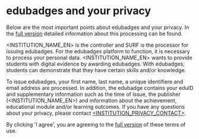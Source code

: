 # edubadges and your privacy

Below are the most important points about edubadges and your privacy. In the [full version](https://raw.githubusercontent.com/edubadges/privacy/master/mbo/<INSTITUTION_DIRECTORY>/edubadges-formal-text-en.md) detailed information about this processing can be found.

<INSTITUTION_NAME_EN> is the controller and SURF is the processor for issuing edubadges. For the edubadges platform to function, it is necessary to process your personal data. <INSTITUTION_NAME_EN> wants to provide students with digital evidence by awarding edubadges. With edubadges, students can demonstrate that they have certain skills and/or knowledge.

To issue edubadges, your first name, last name, a unique identifiere and email address are processed. In addition, the edubadge contains your eduID and supplementary information such as the time of issue, the publisher (<INSTITUTION_NAME_EN>) and information about the achievement, educational module and/or learning outcomes. If you have any questions about your privacy, please contact [<INSTITUTION_PRIVACY_CONTACT>](mailto:<INSTITUTION_PRIVACY_CONTACT>). 

By clicking 'I agree', you are agreeing to the [full version](https://raw.githubusercontent.com/edubadges/privacy/master/mbo/<INSTITUTION_DIRECTORY>/edubadges-formal-text-en.md) of these terms of use.
